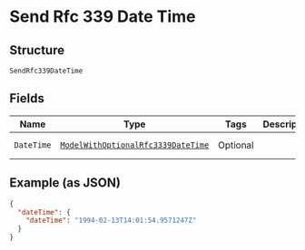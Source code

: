 
# Send Rfc 339 Date Time

## Structure

`SendRfc339DateTime`

## Fields

| Name | Type | Tags | Description | Getter | Setter |
|  --- | --- | --- | --- | --- | --- |
| `DateTime` | [`ModelWithOptionalRfc3339DateTime`](/doc/models/model-with-optional-rfc-3339-date-time.md) | Optional | <testing> <testing> | ModelWithOptionalRfc3339DateTime getDateTime() | setDateTime(ModelWithOptionalRfc3339DateTime dateTime) |

## Example (as JSON)

```json
{
  "dateTime": {
    "dateTime": "1994-02-13T14:01:54.9571247Z"
  }
}
```

